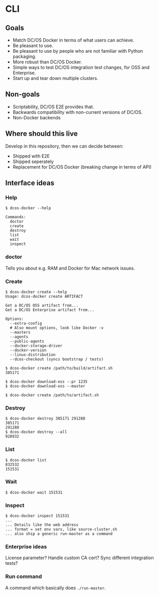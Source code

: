 # CLI

## Goals

* Match DC/OS Docker in terms of what users can achieve.
* Be pleasant to use.
* Be pleasant to use by people who are not familiar with Python packaging.
* More robust than DC/OS Docker.
* Simple ways to test DC/OS integration test changes, for OSS and Enterprise.
* Start up and tear down multiple clusters.

## Non-goals

* Scriptability, DC/OS E2E provides that.
* Backwards compatibility with non-current versions of DC/OS.
* Non-Docker backends

## Where should this live

Develop in this repository, then we can decide between:

* Shipped with E2E
* Shipped seperately
* Replacement for DC/OS Docker (breaking change in terms of API)

## Interface ideas

### Help

```
$ dcos-docker --help

Commands:
  doctor
  create
  destroy
  list
  wait
  inspect
```

### doctor

Tells you about e.g. RAM and Docker for Mac network issues.

### Create

```
$ dcos-docker create --help
Usage: dcos-docker create ARTIFACT

Get a DC/OS OSS artifact from...
Get a DC/OS Enterprise artifact from...

Options:
  --extra-config
  # Also mount options, look like Docker -v
  --masters
  --agents
  --public-agents
  --docker-storage-driver
  --docker-version
  --linux-distribution
  --dcos-checkout (syncs bootstrap / tests)
```

```
$ dcos-docker create /path/to/build/artifact.sh
385171
```

```
$ dcos-docker download-oss --pr 1235
$ dcos-docker download-oss --master
```

```
$ dcos-docker create /path/to/artifact.sh
```

### Destroy

```
$ dcos-docker destroy 385171 291288
385171
291288
$ dcos-docker destroy --all
928932
```

### List

```
$ dcos-docker list
832532
151531
```

### Wait

```
$ dcos-docker wait 151531
```

### Inspect

```
$ dcos-docker inspect 151531
...
... Details like the web address
... format = set env vars, like source-cluster.sh
... also ship a generic run-master as a command
```

### Enterprise ideas

License parameter?
Handle custom CA cert?
Sync different integration tests?

### Run command

A command which basically does `./run-master`.

